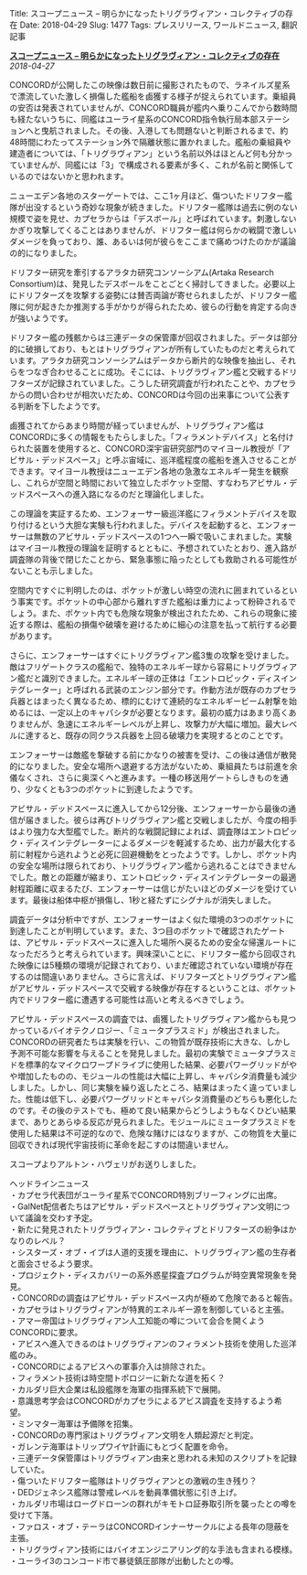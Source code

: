 Title: スコープニュース – 明らかになったトリグラヴィアン・コレクティブの存在
Date: 2018-04-29
Slug: 1477
Tags: プレスリリース, ワールドニュース, 翻訳記事

<p class="lead"><strong><a href="https://www.youtube.com/watch?v=S_gA1i_ZeWA">スコープニュース – 明らかになったトリグラヴィアン・コレクティブの存在</a></strong><br/>
<em>2018-04-27</em></p>
<p>CONCORDが公開したこの映像は数日前に撮影されたもので、ラネイルズ星系で漂流していた激しく損傷した艦船を鹵獲する様子が捉えられています。乗組員の安否は発表されていませんが、CONCORD職員が艦内へ乗りこんでから数時間も経たないうちに、同艦はユーライ星系のCONCORD指令執行局本部ステーションへと曳航されました。その後、入港しても問題ないと判断されるまで、約48時間にわたってステーション外で隔離状態に置かれました。艦船の乗組員や建造者については、「トリグラヴィアン」という名前以外はほとんど何も分かっていませんが、同艦には「3」で構成される要素が多く、これが名前と関係しているのではないかと思われます。</p>
<p>ニューエデン各地のスターゲートでは、ここ1ヶ月ほど、傷ついたドリフター艦隊が出没するという奇妙な現象が続きました。ドリフター艦隊は過去に例のない規模で姿を見せ、カプセラからは「デスボール」と呼ばれています。刺激しないかぎり攻撃してくることはありませんが、ドリフター艦は何らかの戦闘で激しいダメージを負っており、誰、あるいは何が彼らをここまで痛めつけたのかが議論の的になりました。</p>
<p>ドリフター研究を牽引するアラタカ研究コンソーシアム(Artaka Research Consortium)は、発見したデスボールをことごとく掃討してきました。必要以上にドリフターズを攻撃する姿勢には賛否両論が寄せられましたが、ドリフター艦隊に何が起きたか推測する手がかりが得られたため、彼らの行動を肯定する向きが強いようです。</p>
<p>ドリフター艦の残骸からは三連データの保管庫が回収されました。データは部分的に破損しており、もとはトリグラヴィアンが所有していたものだと考えられています。アラタカ研究コンソーシアムはデータから断片的な映像を抽出し、それらをつなぎ合わせることに成功。そこには、トリグラヴィアン艦と交戦するドリフターズが記録されていました。こうした研究調査が行われたことや、カプセラからの問い合わせが相次いだため、CONCORDは今回の出来事について公表する判断を下したようです。</p>
<p>鹵獲されてからあまり時間が経っていませんが、トリグラヴィアン艦はCONCORDに多くの情報をもたらしました。「フィラメントデバイス」と名付けられた装置を使用すると、CONCORD深宇宙研究部門のマイヨール教授が「アビサル・デッドスペース」と呼ぶ宙域に、巡洋艦程度の艦船を進入させることができます。マイヨール教授はニューエデン各地の急激なエネルギー発生を観察し、これらが空間と時間において独立したポケット空間、すなわちアビサル・デッドスペースへの進入路になるのだと理論化しました。</p>
<p>この理論を実証するため、エンフォーサー級巡洋艦にフィラメントデバイスを取り付けるという大胆な実験も行われました。デバイスを起動すると、エンフォーサーは無数のアビサル・デッドスペースの1つへ一瞬で吸いこまれました。実験はマイヨール教授の理論を証明するとともに、予想されていたとおり、進入路が調査隊の背後で閉じたことから、緊急事態に陥ったとしても救助される可能性がないことも示しました。</p>
<p>空間内ですぐに判明したのは、ポケットが激しい時空の流れに囲まれているという事実です。ポケットの中心部から離れすぎた艦船は重力によって粉砕されるでしょう。また、ポケット内でも危険な現象が検出されたため、これらの現象に接近する際は、艦船の損傷や破壊を避けるために細心の注意を払って航行する必要があります。</p>
<p>さらに、エンフォーサーはすぐにトリグラヴィアン艦3隻の攻撃を受けました。敵はフリゲートクラスの艦船で、独特のエネルギー球から容易にトリグラヴィアン艦だと識別できました。エネルギー球の正体は「エントロピック・ディスインテグレーター」と呼ばれる武装のエンジン部分です。作動方法が既存のカプセラ兵器とはまったく異なるため、標的にむけて連続的なエネルギービーム射撃を始めるには、一定以上のキャパシタが必要となります。最初の威力はあまり高くありませんが、急速にエネルギーレベルが上昇し、攻撃力が大幅に増加。最大レベルに達すると、既存の同クラス兵器を上回る破壊力を実現するとのことです。</p>
<p>エンフォーサーは敵艦を撃破する前にかなりの被害を受け、この後は通信が散発的になりました。安全な場所へ退避する方法がないため、乗組員たちは前進を余儀なくされ、さらに奥深くへと進みます。一種の移送用ゲートらしきものを通り、少なくとも3つのポケットに到達したようです。</p>
<p>アビサル・デッドスペースに進入してから12分後、エンフォーサーから最後の通信が届きました。彼らは再びトリグラヴィアン艦と交戦しましたが、今度の相手はより強力な大型艦でした。断片的な戦闘記録によれば、調査隊はエントロピック・ディスインテグレーターによるダメージを軽減するため、出力が最大化する前に射程から逃れようと必死に回避機動をとったようです。しかし、ポケット内の安全な場所は限られており、トリグラヴィアン艦から逃れることはできませんでした。敵との距離が縮まり、エントロピック・ディスインテグレーターの最適射程距離に収まるたび、エンフォーサーは信じがたいほどのダメージを受けています。最後は船体中枢が損傷し、1秒と経たずにシグナルが消失しました。</p>
<p>調査データは分析中ですが、エンフォーサーはよく似た環境の3つのポケットに到達したことが判明しています。また、3つ目のポケットで確認されたゲートは、アビサル・デッドスペースに進入した場所へ戻るための安全な帰還ルートになっただろうと考えられています。興味深いことに、ドリフター艦から回収された映像には5種類の環境が記録されており、いまだ確認されていない環境が存在するのは間違いありません。さらに言えば、ドリフターズとトリグラヴィアン艦がアビサル・デッドスペースで交戦する映像が存在するということは、ポケット内でドリフター艦に遭遇する可能性は高いと考えるべきでしょう。</p>
<p>アビサル・デッドスペースの調査では、鹵獲したトリグラヴィアン艦からも見つかっているバイオテクノロジー、「ミュータプラスミド」が検出されました。CONCORDの研究者たちは実験を行い、この物質が既存技術に大きな、しかし予測不可能な影響を与えることを発見しました。最初の実験でミュータプラスミドを標準的なマイクロワープドライブに使用した結果、必要パワーグリッドがやや増加したものの、モジュールの性能は大幅に上昇し、キャパシタ消費量も減少しました。しかし、同じ実験を繰り返したところ、結果はまったく違っていました。性能は低下し、必要パワーグリッドとキャパシタ消費量のどちらも悪化したのです。その後のテストでも、極めて良い結果からどうしようもなくひどい結果まで、ありとあらゆる反応が見られました。モジュールにミュータプラスミドを使用した結果は不可逆的なので、危険な賭けにはなりますが、この物質を大量に回収できれば現代宇宙技術に革命を起こすのは間違いません。</p>
<p>スコープよりアルトン・ハヴェリがお送りしました。</p>
<p>ヘッドラインニュース<br/>
・カプセラ代表団がユーライ星系でCONCORD特別ブリーフィングに出席。<br/>
・GalNet配信者たちはアビサル・デッドスペースとトリグラヴィアン文明について議論を交わす予定。<br/>
・新たに発見されたトリグラヴィアン・コレクティブとドリフターズの紛争はかなりのレベル？<br/>
・シスターズ・オブ・イブは人道的支援を理由に、トリグラヴィアン艦の生存者と面会させるよう要求。<br/>
・プロジェクト・ディスカバリーの系外惑星探査プログラムが時空異常現象を発見。<br/>
・CONCORDの調査はアビサル・デッドスペース内が極めて危険であると報告。<br/>
・カプセラはトリグラヴィアンが特異的エネルギー源を制御していると主張。<br/>
・アマー帝国はトリグラヴィアン人工知能の噂について会合を開くようCONCORDに要求。<br/>
・アビスへ進入できるのはトリグラヴィアンのフィラメント技術を使用した巡洋艦のみ。<br/>
・CONCORDによるアビスへの軍事介入は排除された。<br/>
・フィラメント技術は時空間トポロジーに新たな道を拓く？<br/>
・カルダリ巨大企業は私設艦隊を海軍の指揮系統下で展開。<br/>
・意識思考学会はCONCORDがカプセラによるアビス調査を支持するよう希望。<br/>
・ミンマター海軍は予備隊を招集。<br/>
・CONCORDの専門家はトリグラヴィアン文明を人類起源だと判定。<br/>
・ガレンテ海軍はトリップワイヤ計画にもとづく配置を命令。<br/>
・三連データ保管庫はトリグラヴィアン由来と思われる未知のスクリプトを記録していた。<br/>
・傷ついたドリフター艦隊はトリグラヴィアンとの激戦の生き残り？<br/>
・DEDジェネシス艦隊は警戒レベルを動員準備状態に引き上げ。<br/>
・カルダリ市場はローグドローンの群れがキモトロ証券取引所を襲ったとの噂を受けて下落。<br/>
・ファロス・オブ・テーラはCONCORDインナーサークルによる長年の隠蔽を主張。<br/>
・トリグラヴィアン技術にはバイオエンジニアリング的な手法も含まれる模様。<br/>
・ユーライ3のコンコード市で暴徒鎮圧部隊が出動したとの噂。</p>

